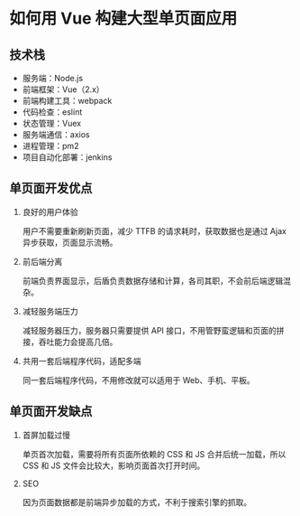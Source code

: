 # 如何用 Vue 构建大型单页面应用

## 技术栈

- 服务端：Node.js
- 前端框架：Vue（2.x）
- 前端构建工具：webpack
- 代码检查：eslint
- 状态管理：Vuex
- 服务端通信：axios
- 进程管理：pm2
- 项目自动化部署：jenkins

## 单页面开发优点

1. 良好的用户体验

   用户不需要重新刷新页面，减少 TTFB 的请求耗时，获取数据也是通过 Ajax 异步获取，页面显示流畅。

2. 前后端分离

   前端负责界面显示，后盾负责数据存储和计算，各司其职，不会前后端逻辑混杂。

3. 减轻服务端压力

   减轻服务器压力，服务器只需要提供 API 接口，不用管野蛮逻辑和页面的拼接，吞吐能力会提高几倍。

4. 共用一套后端程序代码，适配多端

   同一套后端程序代码，不用修改就可以适用于 Web、手机、平板。

## 单页面开发缺点

1. 首屏加载过慢

   单页首次加载，需要将所有页面所依赖的 CSS 和 JS 合并后统一加载，所以 CSS 和 JS 文件会比较大，影响页面首次打开时间。

2. SEO

   因为页面数据都是前端异步加载的方式，不利于搜索引擎的抓取。